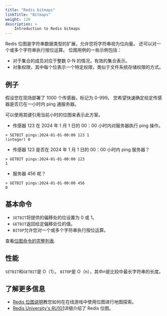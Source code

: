 ```yaml
---
title: "Redis bitmaps"
linkTitle: "Bitmaps"
weight: 120
description: >
    Introduction to Redis bitmaps
---
```


Redis 位图是字符串数据类型的扩展，允许您将字符串视为位向量。
还可以对一个或多个字符串执行按位运算。
位图用例的一些示例包括：

*   对于集合的成员对应于整数 0-N 的情况，有效的集合表示。
*   对象权限，其中每个位表示一个特定权限，类似于文件系统存储权限的方式。

## 例子

假设您在现场部署了 1000 个传感器，标记为 0-999。
您希望快速确定给定传感器是否已在一小时内 ping 通服务器。

可以使用其键引用当前小时的位图来表示此方案。

*   传感器 123 在 2024 年 1 月 1 日的 00：00 小时内对服务器执行 ping 操作。

<!---->

    > SETBIT pings:2024-01-01-00:00 123 1
    (integer) 0

*   传感器 123 是否在 2024 年 1 月 1 日的 00：00 小时内 ping 服务器？

<!---->

    > GETBIT pings:2024-01-01-00:00 123
    1

*   服务器 456 呢？

<!---->

    > GETBIT pings:2024-01-01-00:00 456
    0

## 基本命令

*   `SETBIT`将提供的偏移处的位设置为 0 或 1。
*   `GETBIT`返回给定偏移处位的值。
*   `BITOP`允许您对一个或多个字符串执行按位运算。

查看[位图命令的完整列表](https://redis.io/commands/?group=bitmap).

## 性能

`SETBIT`和`GETBIT`是 O（1）。
`BITOP`是 O（n），其中*n*是比较中最长字符串的长度。

## 了解更多信息

*   [Redis 位图说明](https://www.youtube.com/watch?v=oj8LdJQjhJo)教您如何在在线游戏中使用位图进行地图探索。
*   [Redis University's RU101](https://university.redis.com/courses/ru101/)详细介绍了 Redis 位图。
